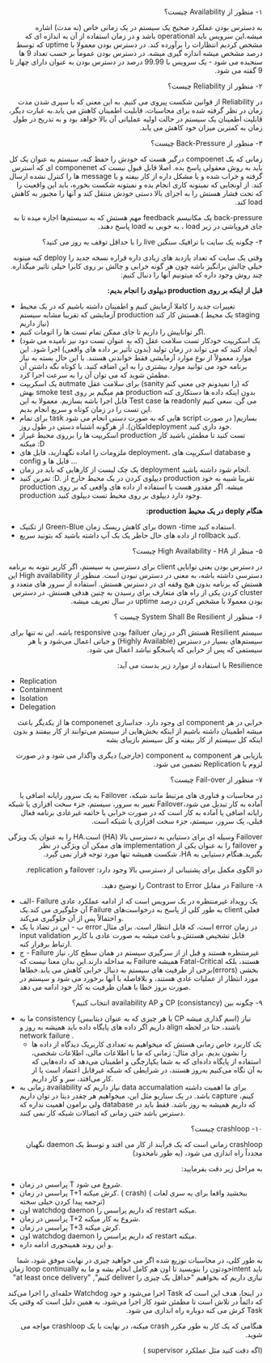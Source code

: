 <!-- Output copied to clipboard! -->

<!-----

Yay, no errors, warnings, or alerts!

Conversion time: 0.584 seconds.


Using this Markdown file:

1. Paste this output into your source file.
2. See the notes and action items below regarding this conversion run.
3. Check the rendered output (headings, lists, code blocks, tables) for proper
   formatting and use a linkchecker before you publish this page.

Conversion notes:

* Docs to Markdown version 1.0β33
* Tue Feb 01 2022 23:50:29 GMT-0800 (PST)
* Source doc: Availability & Reliability
----->


<p dir="rtl">
۱- منظور از Availability چیست؟ </p>


<p dir="rtl">
به  دسترس بودن عملکرد صحیح یک سیستم در یک زمانی خاص (نه مدت) اشاره میشه.این سرویس باید operational  باشد و در زمان استفاده از آن به اندازه ای که مشخص کردیم انتظارات  را برآورده کند. در دسترس بودن معمولا با uptime که توسط درصد مشخص میشه اندازه گیری میشه. در دسترس بودن عموماً بر حسب تعداد 9 ها سنجیده می شود - یک سرویس با 99.99 درصد در دسترس بودن به عنوان دارای چهار تا  9 گفته می شود.</p>


<p dir="rtl">
۲- منظور از Reliability چیست؟ </p>


<p dir="rtl">
در Reliability از قوانین شکست پیروی می کنیم. به این معنی که با سپری شدن مدت زمان در نظر گرفته شده برای محاسبات،  قابلیت اطمینان کاهش می یابد.به عبارت دیگر، قابلیت اطمینان یک سیستم در حالت اولیه عملیاتی آن بالا خواهد بود و به تدریج در طول زمان به کمترین میزان خود کاهش می یابد.</p>


<p dir="rtl">
۳- منظور از Back-Pressure چیست؟</p>


<p dir="rtl">
زمانی که یک compoenet درگیر هست که خودش را حفظ کنه، سیستم به عنوان یک کل باید به روش معقولی پاسخ بده. اصلا قابل قبول نیست که componenet ای که استرس گرفته و خراب شده و یا مشکل داره از کار بیفته و یا message ها را کنترل نشده ارسال کند. از اونجایی که نمیتونه کاری انجام بده و نمیتونه شکست بخوره، باید این واقعیت را که تحت فشار هستش را به اجزای بالا دستی خودش منتقل کند و آنها را مجبور به کاهش load کند. </p>


<p dir="rtl">
back-pressure  یک مکانیسم feedback مهم هستش که به سیستم‌ها اجازه میده  تا به جای فروپاشی در زیر load ، به خوبی به load پاسخ دهند.</p>


<p dir="rtl">
۴- چگونه یک سایت با ترافیک سنگین live را با حداقل توقف به روز می کنید؟</p>


<p dir="rtl">
وقتی یک سایت که تعداد بازدید های زیادی داره  قراره نسخه جدید را deploy کنه میتونه خیلی چالش برانگیز باشه چون هر گونه خرابی و چالش بر روی کابرا خیلی تاثیر میگذاره. چند روش وجود داره که میتونیم آنها را دنبال کنیم: </p>


<p dir="rtl">
<strong>قبل از اینکه بر روی production دیپلوی را انجام بدیم:</strong></p>




* تغییرات جدید را کاملا آزمایش کنیم و اطمینان داشته باشیم که در یک محیط آزمایشی که تقریبا مشابه سیستم production هستش کار کند.( یک محیط staging نیاز داریم)
* اگر تواناییش را داریم تا جای ممکن تمام تست ها را اتومات کنیم.
* یک اسکریپت خودکار تست سلامت عقل (که به عنوان تست دود نیز نامیده می شود) ایجاد کنید که می تواند در زمان تولید (بدون تأثیر بر داده های واقعی) اجرا شود. این موارد معمولاً از نوع موارد آزمایشی فقط خواندنی هستند. با این حال بسته به نیاز برنامه خود می توانید موارد بیشتری را به این اضافه کنید. با کوتاه نگه داشتن آن مطمئن شوید که می توان آن را به سرعت اجرا کرد.
* یک اسکریپت autmate برای سلامت عقل (sanity را نمیدونم چی معنی کنم) که بهش smoke test هم میگیم بر روی production بدون اینکه داده ها دستکاری کنه قابل اجرا باشه بسازیم. معمولا به این Test case ها readonly می گن. سعی کنیم این تست را در زمان کوتاه و سریع انجام بدیم.
* برای تمام task هایی که به صورت دستی انجام می شود script بسازیم( در صورت امکان). از هرگونه اشتباه دستی در طول روزdeployment خود داری کنید.
* اسکریپت ها را برروی محیط غیراز production تست کنید تا مطمئن باشید کار میکنه :D
* ملزومات را اماده نگهدارید، فایل های deployment، اسکریپت های database و config فایل ها و …
* یک چک لیست از کارهایی که باید در زمان deployment انجام شود داشته باشید.
* تمرین کنید :D. دیپلوی کردن در یک محیط خارج از production تقریبا شبیه به خود production میشه. اگر مقدور هست با استفاده از داده های واقعی که بر روی production وجود دارد دیپلوی بر روی محیط تست دیپلوی کنید.

<p dir="rtl">
<strong>هنگام deply در یک محیط production:</strong></p>




* از تکنیک Green-Blue برای کاهش ریسک زمان down -time استفاده کنید.
* از داده های حال حاظر یک بک آپ داشته باشید که بتونید سریع  rollback  کنید.

<p dir="rtl">
۵- منظر از High Availability  - HA چیست؟ </p>


<p dir="rtl">
در دسترس بودن یعنی توانایی client برای دسترسی به سیستم، اگر کاربر نتونه به برنامه دسترسی داشته باشه، به معنی در دسترس نبودن است. منظور از High availability این هستش که برنامه بدون هیچ وقفه ای در دسترس هستش. استفاده از سرور های متعدد و cluster کردن یکی از راه های متعارف برای رسیدن به چنین هدفی هستش. در دسترس بودن معمولا با مشخص کردن درصد uptime در سال تعریف میشه. </p>


<p dir="rtl">
۶- منظور از System Shall Be Resilient چیست ؟ </p>


<p dir="rtl">
سیستم Resilient هستش اگر در زمان failuer بودن responsive باشه. این نه تنها برای سیستم‌های بسیار در دسترس (Highly Available) و حیاتی اعمال می‌شود و یا هر سیستمی که پس از خرابی که پاسخگو نباشد اعمال می شود. </p>


<p dir="rtl">
Resilience با استفاده از موارد زیر بدست می آید:</p>




* Replication
* Containment
* Isolation
* Delegation

<p dir="rtl">
خرابی در هر component ای وجود دارد. جداسازی componenet ها  از یکدیگر باعث میشه  اطمینان داشته باشیم از اینکه بخش‌هایی از سیستم می‌توانند از کار بیفتند و بدون اینکه کل سیستم از کار بیفته و کل سیستم بازیبای بشه</p>


<p dir="rtl">
بازیابی هر component به component (خارجی) دیگری واگذار می شود و در صورت لزوم با Replication تضمین می شود.</p>


<p dir="rtl">
۷- منظور از Fail-over چیست؟ </p>


<p dir="rtl">
در محاسبات و فناوری های مرتبط مانند شبکه، Failover به یک سرور رایانه اضافی یا آماده به کار تبدیل می شود،Failover تغییر به سرور، سیستم، جزء سخت افزاری یا شبکه رایانه اضافی یا آماده به کار است که در صورت خرابی یا خاتمه غیرعادی برنامه فعال قبلی، یک سرور، سیستم، جزء سخت افزاری یا شبکه است.</p>


<p dir="rtl">
Failover وسیله ای برای دستیابی به دسترسی بالا (HA) است.HA را به عنوان یک ویژگی و failover را به عنوان یکی از implementation های  ممکن آن ویژگی در نظر بگیرید.هنگام دستیابی به HA، شکست همیشه تنها مورد توجه قرار نمی گیرد.</p>


<p dir="rtl">
دو الگوی مکمل برای پشتیبانی از دسترسی بالا وجود دارد: failover و replication.</p>


<p dir="rtl">
۸- Failure در مقابل Contrast to Error را توضیح دهید. </p>




* الف- Failure یک رویداد غیرمنتظره در یک سرویس است که از ادامه عملکرد عادی آن جلوگیری می کند.یک Failure به طور کلی از پاسخ به درخواست‌های client  فعلی و احتمالاً پس از آن جلوگیری می‌کند.
* ب - این در تضاد با یک error است، که قابل انتظار است. برای مثال error در زمان input validation قابل تشخیص هستش.و باعث میشه به صورت عادی با کاربر ارتباط برقرار کنه.
* ج - Failure غیرمنتظره هستند و قبل از از سرگیری سیستم در همان سطح کار، نیاز به مداخله دارند.این بدان معنا نیست که Failure همیشه Fatal-Critical هستند، بلکه برخی از ظرفیت های سیستم به دنبال خرابی کاهش می یابد.خطاها(errors)  بخشی مورد انتظار از عملیات عادی هستند، و بلافاصله با آنها برخورد می شود و سیستم در صورت بروز خطا با همان ظرفیت به کار خود ادامه می دهد.

<p dir="rtl">
۹- چگونه بین (CP (consistancy و availability AP انتخاب کنیم؟ </p>




* ما به consistency (یا هر چیزی که به عنوان دیتابیس CP اسم گذاری میشه) نیاز داریم اگر داده های پایگاه داده باید همیشه به روز و align باشند، حتا در لحظه network failure .
  * یک کاربرد خاص زمانی هستش که میخواهیم به تعدادی کاربریک دیدگاه از داده ها را نشون بدیم. برای مثال: زمانی  که ما با اطلاعات مالی، اطلاعات شخصی، استفاده از پایگاه داده‌ای که به شما یکپارچگی و اطمینان می‌دهد که داده‌هایی که به آن نگاه می‌کنیم به‌روز هستند، در شرایطی که شبکه غیرقابل اعتماد است یا از کار می‌افتد، سر و کار داریم.
* زمانی به availability نیاز داریم که data accumalation برای ما اهمیت داشته باشد. در یک سناریو مثل این، میخواهیم هر چقدر دیتا در توان داریم capture کینم، ولی برامون اهمیت نداره که database که داریم همیشه به روز باشد. فقط باید در دسترس باشد حتی زمانی که اتصالات شبکه کار نمی کنند.

<p dir="rtl">
۱۰- crashloop چیست؟ </p>


<p dir="rtl">
crashloop زمانی است که یک فرآیند از کار می افتد و توسط یک daemon نگهبان مجدداً راه اندازی می شود، (به طور نامحدود)</p>


<p dir="rtl">
به مراحل زیر دقت بفرمایید:</p>




* پراسس در زمان T شروع می شود.
* پراسس در زمان T+1 کرش میکنه. ( crash) ( ببخشید واقعا برای یه سری لغات ترجمه پیدا کردن خیلی سخته)
* اون watchdog daemon که داریم پراسس را restart میکنه.
* پراسس در زمان T+2 شروع به کار میکنه.
* پراسس در زمان T+3 کرش میکنه.
* اون watchdog daemon که داریم پراسس را restart میکنه.
* و این روند همینجوری ادامه داره.

<p dir="rtl">
به طور کلی، در محاسبات توزیع شده اگر می خواهید چیزی در نهایت موفق شود، شما باید intentخودتون را بنویسید تا اون هم کامل انجام بشه و ما به loop continually زمان نیازی داریم که بخواهیم "حداقل یک چیزی را deliver کنیم", "at least once delivery"</p>


<p dir="rtl">
در اینجا، هدف این است که Task اجرا می‌شود و خود Watchdog حلقه‌ای را اجرا می‌کند که دائماً در تلاش است تا مطمئن شود کار اجرا می‌شود. به همین دلیل است که وقتی یک Task کرش  می کنه دوباره راه اندازی می شود.</p>


<p dir="rtl">
هنگامی که یک کار به طور مکرر crash میکنه،  در نهایت با یک crashloop مواجه می شوید.</p>


<p dir="rtl">
(اگه دقت کنید مثل عملکرد supervisor )</p>

